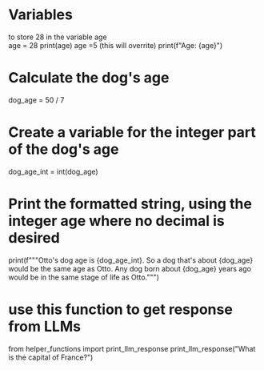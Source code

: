 # Variables

to store 28 in the variable age<br>
age = 28
print(age)
age =5 (this will overrite)
print(f"Age: {age}")

# Calculate the dog's age
dog_age = 50 / 7

# Create a variable for the integer part of the dog's age
dog_age_int = int(dog_age)

# Print the formatted string, using the integer age where no decimal is desired
print(f"""Otto's dog age is {dog_age_int}. So a dog that's about
{dog_age} would be the same age as Otto. Any dog born about {dog_age}
years ago would be in the same stage of life as Otto.""")

# use this function to get response from LLMs
from helper_functions import print_llm_response
print_llm_response("What is the capital of France?")


